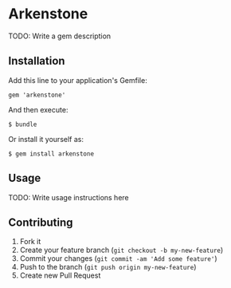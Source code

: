 # Arkenstone

TODO: Write a gem description

## Installation

Add this line to your application's Gemfile:

    gem 'arkenstone'

And then execute:

    $ bundle

Or install it yourself as:

    $ gem install arkenstone

## Usage

TODO: Write usage instructions here

## Contributing

1. Fork it
2. Create your feature branch (`git checkout -b my-new-feature`)
3. Commit your changes (`git commit -am 'Add some feature'`)
4. Push to the branch (`git push origin my-new-feature`)
5. Create new Pull Request
